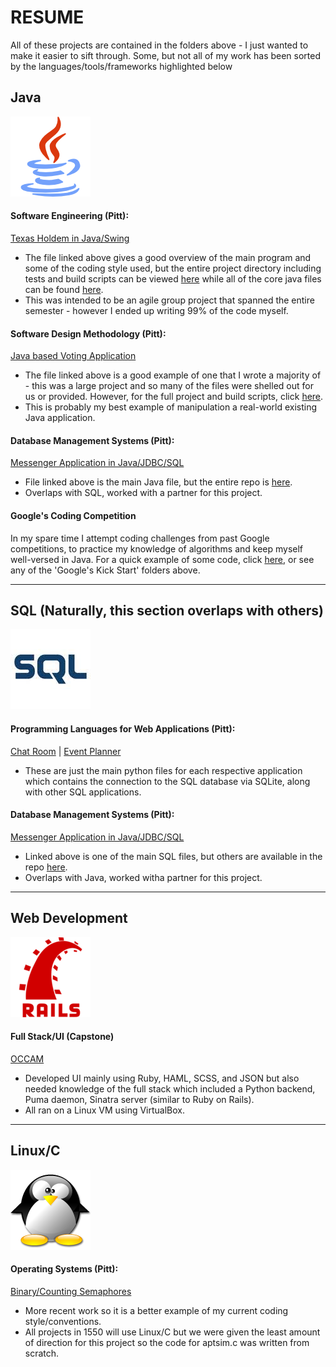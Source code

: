 # RESUME
All of these projects are contained in the folders above - I just wanted to make it easier to sift through. Some, but not all of my work has been sorted by the languages/tools/frameworks highlighted below

## Java
![java][java_logo]
#### Software Engineering (Pitt):
[Texas Holdem in Java/Swing](https://github.com/mh-o/resume/blob/master/Undergrad%20CS1530%20Software%20Engineering/src/main/java/TexasHoldem.java)
- The file linked above gives a good overview of the main program and some of the coding style used, but the entire project directory including tests and build scripts can be viewed [here](https://github.com/mh-o/resume/tree/master/Undergrad%20CS1530%20Software%20Engineering) while all of the core java files can be found [here](https://github.com/mh-o/resume/tree/master/Undergrad%20CS1530%20Software%20Engineering/src/main/java).
- This was intended to be an agile group project that spanned the entire semester - however I ended up writing 99% of the code myself.
#### Software Design Methodology (Pitt):
[Java based Voting Application](https://github.com/mh-o/resume/blob/master/Undergrad%20CS1631%20Software%20Design%20Methodology/Components/TempBloodPressure/CreateTempBloodPressure.java)
- The file linked above is a good example of one that I wrote a majority of - this was a large project and so many of the files were shelled out for us or provided. However, for the full project and build scripts, click [here](https://github.com/mh-o/resume/tree/master/Undergrad%20CS1631%20Software%20Design%20Methodology).
- This is probably my best example of manipulation a real-world existing Java application.
#### Database Management Systems (Pitt):
[Messenger Application in Java/JDBC/SQL](https://github.com/mh-o/resume/blob/master/Undergrad%20CS1555%20Database%20Management%20Systems/Term%20Project/Messenger.java)
- File linked above is the main Java file, but the entire repo is [here](https://github.com/mh-o/resume/tree/master/Undergrad%20CS1555%20Database%20Management%20Systems/Term%20Project).
- Overlaps with SQL, worked with a partner for this project.
#### Google's Coding Competition
In my spare time I attempt coding challenges from past Google competitions, to practice my knowledge of algorithms and keep myself well-versed in Java. For a quick example of some code, click [here](https://github.com/mh-o/resume/blob/master/Google's%20Kick%20Start%202013/Round%20A/Problem%20B/RationalNumberTree.java), or see any of the 'Google's Kick Start' folders above.
***
## SQL (Naturally, this section overlaps with others)
![sql][sql_logo]
#### Programming Languages for Web Applications (Pitt):
[Chat Room](https://github.com/mh-o/resume/blob/master/Undergrad%20CS1520%20Programming%20Languages%20for%20Web%20Applications/Chatroom/chat.py) | 
[Event Planner](https://github.com/mh-o/resume/blob/master/Undergrad%20CS1520%20Programming%20Languages%20for%20Web%20Applications/Event%20Planner/catering.py)
- These are just the main python files for each respective application which contains the connection to the SQL database via SQLite, along with other SQL applications.
#### Database Management Systems (Pitt):
[Messenger Application in Java/JDBC/SQL](https://github.com/mh-o/resume/blob/master/Undergrad%20CS1555%20Database%20Management%20Systems/Term%20Project/transactions_messenger.sql)
- Linked above is one of the main SQL files, but others are available in the repo [here](https://github.com/mh-o/resume/tree/master/Undergrad%20CS1555%20Database%20Management%20Systems/Term%20Project).
- Overlaps with Java, worked witha partner for this project.
***
## Web Development
![rails][rails_logo]
#### Full Stack/UI (Capstone)
[OCCAM](https://github.com/mh-o/resume/tree/master/Undergrad%20Project%20OCCAM)
- Developed UI mainly using Ruby, HAML, SCSS, and JSON but also needed knowledge of the full stack which included a Python backend, Puma daemon, Sinatra server (similar to Ruby on Rails).
- All ran on a Linux VM using VirtualBox.
***
## Linux/C
![linux][linux_logo]
#### Operating Systems (Pitt):
[Binary/Counting Semaphores](https://github.com/mh-o/resume/tree/master/Undergrad%20CS1550%20Operating%20Systems/project_2)
- More recent work so it is a better example of my current coding style/conventions.
- All projects in 1550 will use Linux/C but we were given the least amount of direction for this project so the code for aptsim.c was written from scratch.

[java_logo]: https://github.com/mh-o/resume/blob/master/README%20Images/java_logo.png
[sql_logo]: https://github.com/mh-o/resume/blob/master/README%20Images/sql_logo.jpg
[rails_logo]: https://github.com/mh-o/resume/blob/master/README%20Images/rails_logo.png
[linux_logo]: https://github.com/mh-o/resume/blob/master/README%20Images/linux_logo.png
